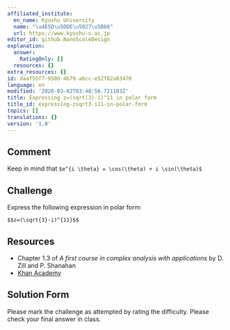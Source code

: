 ```yaml
---
affiliated_institute:
  en_name: Kyushu University
  name: "\u4E5D\u5DDE\u5927\u5B66"
  url: https://www.kyushu-u.ac.jp
editor_id: github.NanoScaleDesign
explanation:
  answer:
    RatingOnly: []
  resources: {}
extra_resources: {}
id: daaf55f7-950d-4b79-a6cc-e52f82a03470
language: en
modified: '2020-03-02T03:48:56.721103Z'
title: Expressing z=(sqrt(3)-i)^11 in polar form
title_id: expressing-zsqrt3-i11-in-polar-form
topics: []
translations: {}
version: '1.0'
---
```


## Comment

Keep in mind that `$e^{i \theta} = \cos(\theta) + i \sin(\theta)$`

## Challenge

Express the following expression in polar form:

`$$z=(\sqrt{3}-i)^{11}$$`
   
## Resources
- Chapter 1.3 of *A first course in complex analysis with applications* by D. Zill and P. Shanahan
- [Khan Academy](https://www.khanacademy.org/math/precalculus/imaginary-and-complex-numbers#polar-form-of-complex-numbers)

## Solution Form
Please mark the challenge as attempted by rating the difficulty.
Please check your final answer in class.
